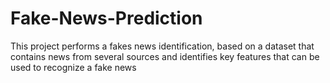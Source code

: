 # Fake-News-Prediction
This project performs a fakes news identification, based on a dataset that contains news from several sources and identifies key features that can be used to recognize a fake news
